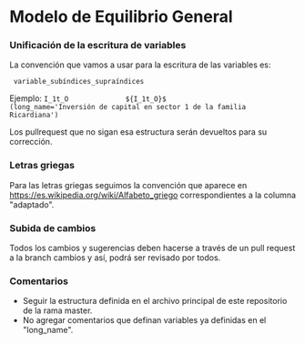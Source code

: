 # Modelo de Equilibrio General

### Unificación de la escritura de variables
La convención que vamos a usar para la escritura de las variables es:

`` 
variable_subíndices_supraíndices
``


Ejemplo:
``
I_1t_O              ${I_1t_O}$              (long_name='Inversión de capital en sector 1 de la familia Ricardiana')
``

Los pullrequest que no sigan esa estructura serán devueltos para su corrección.

### Letras griegas
Para las letras griegas seguimos la convención que aparece en https://es.wikipedia.org/wiki/Alfabeto_griego correspondientes a la columna "adaptado".

### Subida de cambios
Todos los cambios y sugerencias deben hacerse a través de un pull request a la branch cambios y así, podrá ser revisado por todos.

### Comentarios
- Seguir la estructura definida en el archivo principal de este repositorio de la rama master.
- No agregar comentarios que definan variables ya definidas en el "long_name".
